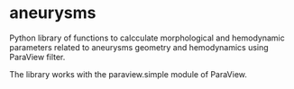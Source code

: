 # aneurysms
Python library of functions to calcculate morphological and hemodynamic parameters 
related to aneurysms geometry and hemodynamics using ParaView filter.

The library works with the paraview.simple module of ParaView. 
